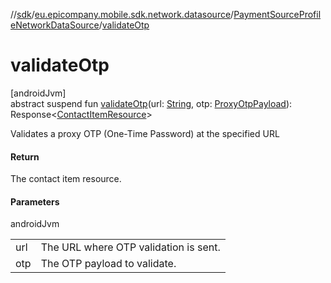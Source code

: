 //[sdk](../../../index.md)/[eu.epicompany.mobile.sdk.network.datasource](../index.md)/[PaymentSourceProfileNetworkDataSource](index.md)/[validateOtp](validate-otp.md)

# validateOtp

[androidJvm]\
abstract suspend fun [validateOtp](validate-otp.md)(url: [String](https://kotlinlang.org/api/latest/jvm/stdlib/kotlin/-string/index.html), otp: [ProxyOtpPayload](../../eu.epicompany.mobile.sdk.network.model.proxy/-proxy-otp-payload/index.md)): Response&lt;[ContactItemResource](../../eu.epicompany.mobile.sdk.network.internal.retrofit/index.md#-1834010870%2FClasslikes%2F462465411)&gt;

Validates a proxy OTP (One-Time Password) at the specified URL

#### Return

The contact item resource.

#### Parameters

androidJvm

| | |
|---|---|
| url | The URL where OTP validation is sent. |
| otp | The OTP payload to validate. |
